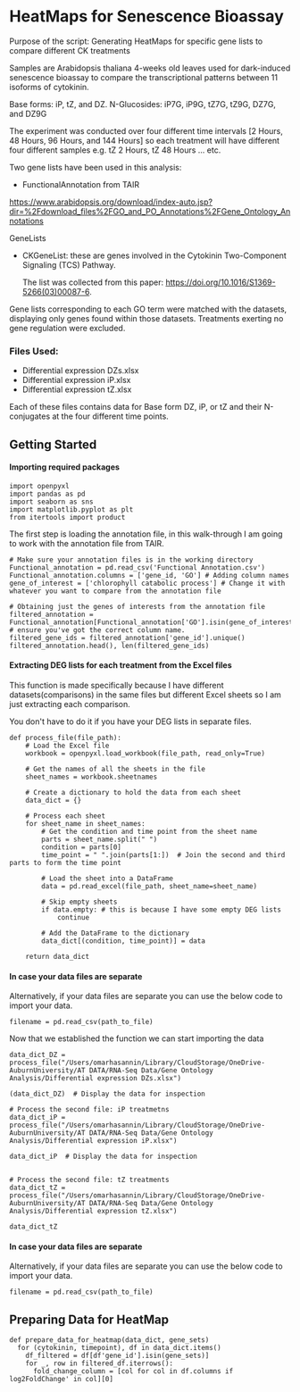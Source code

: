 # HeatMaps for Senescence Bioassay
Purpose of the script: Generating HeatMaps for specific gene lists to compare different CK treatments 

Samples are Arabidopsis thaliana 4-weeks old leaves used for dark-induced senescence bioassay to compare the transcriptional patterns between 11 isoforms of 
cytokinin. 

Base forms: iP, tZ, and DZ. 
N-Glucosides: iP7G, iP9G, tZ7G, tZ9G, DZ7G, and DZ9G 

The experiment was conducted over four different time intervals [2 Hours, 48 Hours, 96 Hours, and 144 Hours] so each treatment will have different four different 
samples e.g. tZ 2 Hours, tZ 48 Hours ... etc. 

Two gene lists have been used in this analysis: 

- FunctionalAnnotation from TAIR

https://www.arabidopsis.org/download/index-auto.jsp?dir=%2Fdownload_files%2FGO_and_PO_Annotations%2FGene_Ontology_Annotations

  GeneLists

- CKGeneList: these are genes involved in the Cytokinin Two-Component Signaling (TCS) Pathway.

  The list was collected from this paper: https://doi.org/10.1016/S1369-5266(03)00087-6.


Gene lists corresponding to each GO term were matched with the datasets, displaying only genes found within those datasets.
Treatments exerting no gene regulation were excluded. 

### Files Used: 

* Differential expression DZs.xlsx
* Differential expression iP.xlsx
* Differential expression tZ.xlsx

Each of these files contains data for Base form DZ, iP, or tZ and their N-conjugates at the four different time points. 


## Getting Started 

#### Importing required packages 

```
import openpyxl
import pandas as pd
import seaborn as sns
import matplotlib.pyplot as plt
from itertools import product
```

The first step is loading the annotation file, in this walk-through I am going to work with the annotation file from TAIR. 

```
# Make sure your annotation files is in the working directory
Functional_annotation = pd.read_csv('Functional Annotation.csv')
Functional_annotation.columns = ['gene_id, 'GO'] # Adding column names
gene_of_interest = ['chlorophyll catabolic process'] # Change it with whatever you want to compare from the annotation file

# Obtaining just the genes of interests from the annotation file
filtered_annotation = Functional_annotation[Functional_annotation['GO'].isin(gene_of_interest)] # ensure you've got the correct column name.
filtered_gene_ids = filtered_annotation['gene_id'].unique()
filtered_annotation.head(), len(filtered_gene_ids)
```


#### Extracting DEG lists for each treatment from the Excel files

This function is made specifically because I have different datasets(comparisons) in the same files but different Excel sheets so I am just extracting each comparison.

You don't have to do it if you have your DEG lists in separate files. 

```
def process_file(file_path):
    # Load the Excel file
    workbook = openpyxl.load_workbook(file_path, read_only=True)

    # Get the names of all the sheets in the file
    sheet_names = workbook.sheetnames

    # Create a dictionary to hold the data from each sheet
    data_dict = {}

    # Process each sheet
    for sheet_name in sheet_names:
        # Get the condition and time point from the sheet name
        parts = sheet_name.split(" ")
        condition = parts[0]
        time_point = " ".join(parts[1:])  # Join the second and third parts to form the time point

        # Load the sheet into a DataFrame
        data = pd.read_excel(file_path, sheet_name=sheet_name)

        # Skip empty sheets
        if data.empty: # this is because I have some empty DEG lists 
            continue

        # Add the DataFrame to the dictionary
        data_dict[(condition, time_point)] = data

    return data_dict
```

#### In case your data files are separate 

Alternatively, if your data files are separate you can use the below code to import your data. 

```
filename = pd.read_csv(path_to_file)
```


Now that we established the function we can start importing the data

```
data_dict_DZ = process_file("/Users/omarhasannin/Library/CloudStorage/OneDrive-AuburnUniversity/AT DATA/RNA-Seq Data/Gene Ontology Analysis/Differential expression DZs.xlsx")

(data_dict_DZ)  # Display the data for inspection

# Process the second file: iP treatmetns
data_dict_iP = process_file("/Users/omarhasannin/Library/CloudStorage/OneDrive-AuburnUniversity/AT DATA/RNA-Seq Data/Gene Ontology Analysis/Differential expression iP.xlsx")

data_dict_iP  # Display the data for inspection


# Process the second file: tZ treatments
data_dict_tZ = process_file("/Users/omarhasannin/Library/CloudStorage/OneDrive-AuburnUniversity/AT DATA/RNA-Seq Data/Gene Ontology Analysis/Differential expression tZ.xlsx")

data_dict_tZ
```

#### In case your data files are separate 

Alternatively, if your data files are separate you can use the below code to import your data. 

```
filename = pd.read_csv(path_to_file)
```

## Preparing Data for HeatMap


```
def prepare_data_for_heatmap(data_dict, gene_sets)
  for (cytokinin, timepoint), df in data_dict.items()
    df_filtered = df[df'gene_id'].isin(gene_sets)]
    for _, row in filtered_df.iterrows():
      fold_change_column = [col for col in df.columns if log2FoldChange' in col][0]


